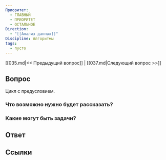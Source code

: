 ```yaml
---
Приоритет:
  - ГЛАВНЫЙ
  - ПРИОРИТЕТ
  - ОСТАЛЬНОЕ
Direction:
  - "[[Анализ данных]]" 
Discipline: Алгоритмы 
tags:
  - пусто
---
```

[[035.md|<< Предыдущий вопрос]] | [[037.md|Следующий вопрос >>]]
## Вопрос

Цикл с предусловием.

### Что возможно нужно будет рассказать?

### Какие могут быть задачи?

## Ответ

## Ссылки
